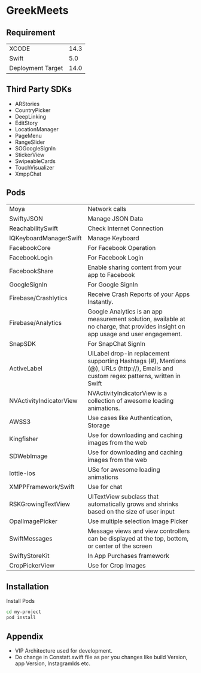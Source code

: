 


# GreekMeets


## Requirement

|              | |
| ----------------- | ------------------------------------------------------------------ | 
| XCODE | 14.3 | |
| Swift | 5.0 | |
| Deployment Target | 14.0 | |


## Third Party SDKs

- ARStories
- CountryPicker
- DeepLinking
- EditStory
- LocationManager
- PageMenu
- RangeSlider
- SOGoogleSignIn
- StickerView
- SwipeableCards
- TouchVisualizer
- XmppChat

## Pods

|              | |
| ----------------- | ------------------------------------------------------------------ |
| Moya | Network calls |
| SwiftyJSON | Manage JSON Data |
| ReachabilitySwift | Check Internet Connection |
| IQKeyboardManagerSwift | Manage Keyboard |
| FacebookCore | For Facebook Operation |
| FacebookLogin | For Facebook Login |
| FacebookShare | Enable sharing content from your app to Facebook |
| GoogleSignIn | For Google SignIn |
| Firebase/Crashlytics | Receive Crash Reports of your Apps Instantly.|
| Firebase/Analytics | Google Analytics is an app measurement solution, available at no charge, that provides insight on app usage and user engagement. |
| SnapSDK | For SnapChat SignIn |
| ActiveLabel | UILabel drop-in replacement supporting Hashtags (#), Mentions (@), URLs (http://), Emails and custom regex patterns, written in Swift |
| NVActivityIndicatorView | NVActivityIndicatorView is a collection of awesome loading animations. |
| AWSS3 | Use cases like Authentication, Storage |
| Kingfisher | Use for downloading and caching images from the web |
| SDWebImage | Use for downloading and caching images from the web |
| lottie-ios | USe for awesome loading animations |
| XMPPFramework/Swift | Use for chat |
| RSKGrowingTextView | UITextView subclass that automatically grows and shrinks based on the size of user input |
| OpalImagePicker | Use multiple selection Image Picker |
| SwiftMessages | Message views and view controllers can be displayed at the top, bottom, or center of the screen |
| SwiftyStoreKit | In App Purchases framework |
| CropPickerView | Use for Crop Images |

## Installation

Install Pods

```bash
cd my-project
pod install
```

## Appendix
- VIP Architecture used for development.
- Do change in Constatt.swift file as per you changes like build Version, app Version, InstagramIds etc.



